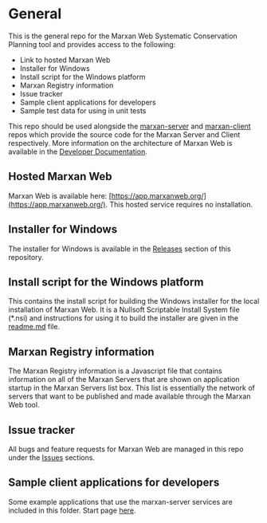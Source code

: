 # General
This is the general repo for the Marxan Web Systematic Conservation Planning tool and provides access to the following:
- Link to hosted Marxan Web 
- Installer for Windows
- Install script for the Windows platform
- Marxan Registry information
- Issue tracker
- Sample client applications for developers
- Sample test data for using in unit tests  

This repo should be used alongside the [marxan-server](https://github.com/andrewcottam/marxan-server) and [marxan-client](https://github.com/andrewcottam/marxan-client) repos which provide the source code for the Marxan Server and Client respectively. More information on the architecture of Marxan Web is available in the [Developer Documentation](https://andrewcottam.github.io/marxan-web/documentation/docs_dev.html).  

## Hosted Marxan Web 
Marxan Web is available here: [https://app.marxanweb.org/](https://app.marxanweb.org/). This hosted service requires no installation.  

## Installer for Windows
The installer for Windows is available in the [Releases](https://github.com/andrewcottam/marxan-web/releases) section of this repository.  

## Install script for the Windows platform
This contains the install script for building the Windows installer for the local installation of Marxan Web. It is a Nullsoft Scriptable Install System file (*.nsi) and instructions for using it to build the installer are given in the [readme.md](https://andrewcottam.github.io/marxan-web/installers/windows/) file.

## Marxan Registry information
The Marxan Registry information is a Javascript file that contains information on all of the Marxan Servers that are shown on application startup in the Marxan Servers list box. This list is essentially the network of servers that want to be published and made available through the Marxan Web tool.  

## Issue tracker
All bugs and feature requests for Marxan Web are managed in this repo under the [Issues](https://github.com/andrewcottam/marxan-web/issues) sections.  

## Sample client applications for developers  
Some example applications that use the marxan-server services are included in this folder. Start page [here](https://andrewcottam.github.io/marxan-web/client-apps/).   

